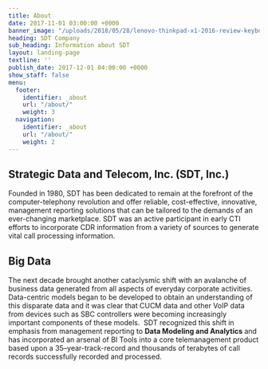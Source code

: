 ```yaml
---
title: About
date: 2017-11-01 03:00:00 +0000
banner_image: "/uploads/2018/05/28/lenovo-thinkpad-x1-2016-review-keyboard-1500x1000.jpg"
heading: SDT Company
sub_heading: Information about SDT
layout: landing-page
textline: ''
publish_date: 2017-12-01 04:00:00 +0000
show_staff: false
menu:
  footer:
    identifier: _about
    url: "/about/"
    weight: 3
  navigation:
    identifier: _about
    url: "/about/"
    weight: 2
---
```

## Strategic Data and Telecom, Inc. (SDT, Inc.)

Founded in 1980, SDT has been dedicated to remain at the forefront of the computer-telephony revolution and offer reliable, cost-effective, innovative, management reporting solutions that can be tailored to the demands of an ever-changing marketplace. SDT was an active participant in early CTI efforts to incorporate CDR information from a variety of sources to generate vital call processing information.

## Big Data

The next decade brought another cataclysmic shift with an avalanche of business data generated from all aspects of everyday corporate activities.  Data-centric models began to be developed to obtain an understanding of this disparate data and it was clear that CUCM data and other VoIP data from devices such as SBC controllers were becoming increasingly important components of these models.  SDT recognized this shift in emphasis from management reporting to **Data Modeling and Analytics** and has incorporated an arsenal of BI Tools into a core telemanagement product based upon a 35–year-track-record and thousands of terabytes of call records successfully recorded and processed.
